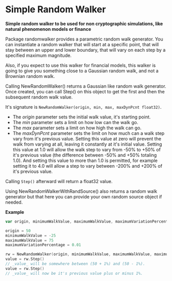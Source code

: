 # Simple Random Walker

**Simple random walker to be used for non cryptographic simulations, like
natural phenomenon models or finance**

Package randomwalker provides a parametric random walk generator. You can
instantiate a random walker that will start at a specific point, that will stay
between an upper and lower boundary, that will vary on each step by a specified
maximum magnitude.

Also, if you expect to use this walker for financial models, this walker is
going to give you something close to a Gaussian random walk, and not a Brownian
random walk.

Calling NewRandomWalker() returns a Gaussian like random walk generator.  Once
created, you can call Step() on this object to get the first and then the
subsequent random walk value.

It's signature is `NewRandomWalker(origin, min, max, maxDynPcnt float32)`.

- The _origin_ parameter sets the initial walk value, it's starting point.
- The _min_ parameter sets a limit on how low can the walk go.
- The _max_ parameter sets a limit on how high the walk can go.
- The _maxDynPcnt_ parameter sets the limit on how much can a walk step vary from
  it's previous value. Setting this value at zero will prevent the walk from
  varying at all, leaving it constantly at it's initial value. Setting this
  value at 1.0 will allow the walk step to vary from -50% to +50% of it's
  previous value (the difference between -50% and +50% totaling 1.0). And
  setting this value to more than 1.0 is permitted, for example setting it to 4.0
  will allow a step to vary between -200% and +200% of it's previous value.

Calling `Step()` afterward will return a float32 value.

Using NewRandomWalkerWithRandSource() also returns a random walk generator but
that here you can provide your own random source object if needed.

**Example**

```go
var origin, minimumWalkValue, maximumWalkValue, maximumVariationPercentage float32

origin = 50
minimumWalkValue = -25
maximumWalkValue = 75
maximumVariationPercentage = 0.01

rw = NewRandomWalker(origin, minimumWalkValue, maximumWalkValue, maximumVariationPercentage)
value = rw.Step()
// _value_ will be somewhere between (50 + 1%) and (50 - 1%).
value = rw.Step()
// _value_ will now be it's previous value plus or minus 1%.
```
